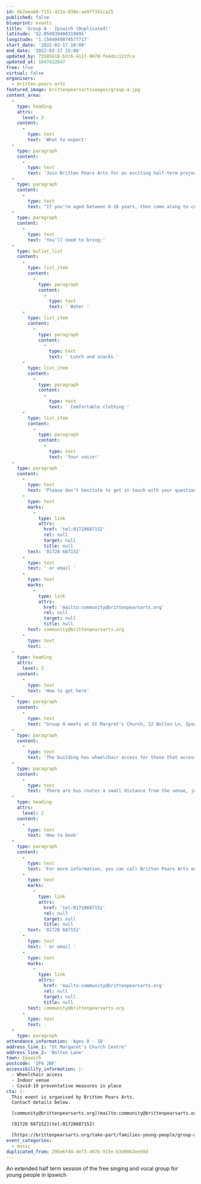 ```yaml
---
id: de2eea68-f151-422a-838e-ae9ff161ca25
published: false
blueprint: events
title: 'Group A - Ipswich (Duplicated)'
latitude: '52.059939400319095'
longitude: '1.1594049874577717'
start_date: '2022-03-17 10:00'
end_date: '2022-03-17 15:00'
updated_by: 73585618-b2c6-4117-9078-fe4dcc123fca
updated_at: 1647422647
free: true
virtual: false
organisers:
  - britten-pears-arts
featured_image: brittenpearsartsimages/group-a.jpg
content_area:
  -
    type: heading
    attrs:
      level: 2
    content:
      -
        type: text
        text: 'What to expect'
  -
    type: paragraph
    content:
      -
        type: text
        text: 'Join Britten Pears Arts for an exciting half-term project as part of their vocal performance initiative, Group A. '
  -
    type: paragraph
    content:
      -
        type: text
        text: "If you're aged between 8-18 years, then come along to collaborate with other young people for a day of song writing and singing. "
  -
    type: paragraph
    content:
      -
        type: text
        text: 'You’ll need to bring:'
  -
    type: bullet_list
    content:
      -
        type: list_item
        content:
          -
            type: paragraph
            content:
              -
                type: text
                text: ' Water '
      -
        type: list_item
        content:
          -
            type: paragraph
            content:
              -
                type: text
                text: ' Lunch and snacks '
      -
        type: list_item
        content:
          -
            type: paragraph
            content:
              -
                type: text
                text: ' Comfortable clothing '
      -
        type: list_item
        content:
          -
            type: paragraph
            content:
              -
                type: text
                text: 'Your voice!'
  -
    type: paragraph
    content:
      -
        type: text
        text: 'Please don’t hesitate to get in touch with your questions or concerns. You can call Britten Pears Arts on '
      -
        type: text
        marks:
          -
            type: link
            attrs:
              href: 'tel:01728687152'
              rel: null
              target: null
              title: null
        text: '01728 687152'
      -
        type: text
        text: ' or email '
      -
        type: text
        marks:
          -
            type: link
            attrs:
              href: 'mailto:community@brittenpearsarts.org'
              rel: null
              target: null
              title: null
        text: community@brittenpearsarts.org
      -
        type: text
        text: .
  -
    type: heading
    attrs:
      level: 2
    content:
      -
        type: text
        text: 'How to get here'
  -
    type: paragraph
    content:
      -
        type: text
        text: "Group A meets at St Margret's Church, 22 Bolton Ln, Ipswich IP4 2BT."
  -
    type: paragraph
    content:
      -
        type: text
        text: 'The building has wheelchair access for those that accessibility needs.'
  -
    type: paragraph
    content:
      -
        type: text
        text: 'There are bus routes a small distance from the venue, just a one too two minute walk.'
  -
    type: heading
    attrs:
      level: 2
    content:
      -
        type: text
        text: 'How to book'
  -
    type: paragraph
    content:
      -
        type: text
        text: 'For more information, you can call Britten Pears Arts on '
      -
        type: text
        marks:
          -
            type: link
            attrs:
              href: 'tel:01728687152'
              rel: null
              target: null
              title: null
        text: '01728 687152'
      -
        type: text
        text: ' or email '
      -
        type: text
        marks:
          -
            type: link
            attrs:
              href: 'mailto:community@brittenpearsarts.org'
              rel: null
              target: null
              title: null
        text: community@brittenpearsarts.org
      -
        type: text
        text: .
  -
    type: paragraph
attendance_information: 'Ages 8 - 18'
address_line_1: "St Margaret's Church Centre"
address_line_2: 'Bolton Lane'
town: Ipswich
postcode: 'IP4 2BF'
accessibility_information: |-
  - Wheelchair access
  - Indoor venue
  - Covid-19 preventative measures in place
cta: |-
  This event is organised by Britten Pears Arts.
  Contact details below.

  [community@brittenpearsarts.org](mailto:community@brittenpearsarts.org)

  [01728 687152](tel:01728687152)

  [https://brittenpearsarts.org/take-part/families-young-people/group-a ](https://brittenpearsarts.org/take-part/families-young-people/group-a )
event_categories:
  - music
duplicated_from: 295e6fd4-de73-497b-915e-b3d9063ee50d
---
```

An extended half term session of the free singing and vocal group for young people in Ipswich
